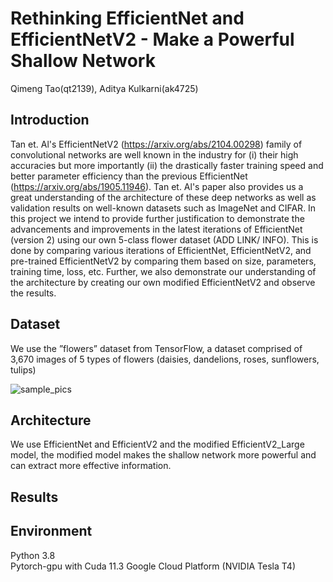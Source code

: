 # Rethinking EfficientNet and EfficientNetV2 - Make a Powerful Shallow Network
Qimeng Tao(qt2139), Aditya Kulkarni(ak4725)

##  Introduction
Tan et. Al's EfficientNetV2 (https://arxiv.org/abs/2104.00298) family of convolutional networks are well known in the industry for (i) their high accuracies but more importantly (ii) the drastically faster training speed and better parameter efficiency than the previous EfficientNet (https://arxiv.org/abs/1905.11946). Tan et. Al's paper also provides us a great understanding of the architecture of these deep networks as well as validation results on well-known datasets such as ImageNet and CIFAR. 
In this project we intend to provide further justification to demonstrate the advancements and improvements in the latest iterations of EfficientNet (version 2) using our own 5-class flower dataset (ADD LINK/ INFO). This is done by comparing various iterations of EfficientNet, EfficientNetV2, and pre-trained EfficientNetV2 by comparing them based on size, parameters, training time, loss, etc. Further, we also demonstrate our understanding of the architecture by creating our own modified EfficientNetV2 and observe the results.

##  Dataset
We use the ”flowers” dataset from TensorFlow, a dataset comprised of 3,670 images of 5 types of flowers (daisies, dandelions, roses, sunflowers, tulips)

![sample_pics](https://user-images.githubusercontent.com/90971979/167304558-e1f37b8c-b191-473c-acd3-0835f84df6c0.png)

##  Architecture
We use EfficientNet and EfficientV2 and the modified EfficientV2_Large model, the modified model makes the shallow network more powerful and can extract more effective information.


##  Results


##  Environment
Python 3.8  
Pytorch-gpu with Cuda 11.3
Google Cloud Platform (NVIDIA Tesla T4)
